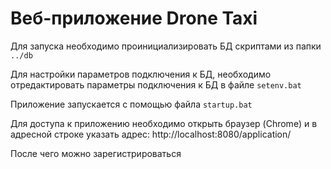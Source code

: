 # Веб-приложение Drone Taxi

Для запуска необходимо проинициализировать БД скриптами из папки `../db`

Для настройки параметров подключения к БД, необходимо отредактировать параметры подключения к БД в файле `setenv.bat` 

Приложение запускается с помощью файла `startup.bat`

Для доступа к приложению необходимо открыть браузер (Chrome) и в адресной строке указать адрес: http://localhost:8080/application/

После чего можно зарегистрироваться
